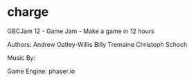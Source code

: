 # charge
GBCJam 12 - Game Jam - Make a game in 12 hours

Authors:
Andrew Oatley-Willis
Billy Tremaine
Christoph Schoch

Music By:

Game Engine:
phaser.io
